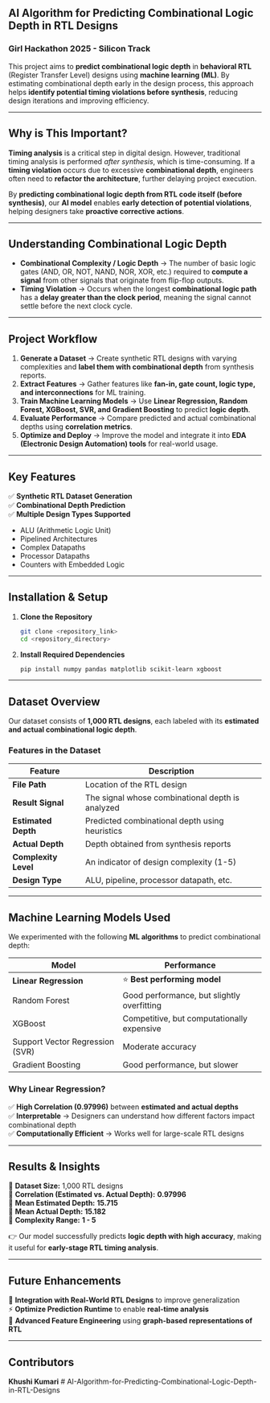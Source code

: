 ## **AI Algorithm for Predicting Combinational Logic Depth in RTL Designs**  
### **Girl Hackathon 2025 - Silicon Track**  

This project aims to **predict combinational logic depth** in **behavioral RTL** (Register Transfer Level) designs using **machine learning (ML)**. By estimating combinational depth early in the design process, this approach helps **identify potential timing violations before synthesis**, reducing design iterations and improving efficiency.

---

## **Why is This Important?**  
**Timing analysis** is a critical step in digital design. However, traditional timing analysis is performed *after synthesis*, which is time-consuming. If a **timing violation** occurs due to excessive **combinational depth**, engineers often need to **refactor the architecture**, further delaying project execution.  

By **predicting combinational logic depth from RTL code itself (before synthesis)**, our **AI model** enables **early detection of potential violations**, helping designers take **proactive corrective actions**.

---

## **Understanding Combinational Logic Depth**  
- **Combinational Complexity / Logic Depth** → The number of basic logic gates (AND, OR, NOT, NAND, NOR, XOR, etc.) required to **compute a signal** from other signals that originate from flip-flop outputs.  
- **Timing Violation** → Occurs when the longest **combinational logic path** has a **delay greater than the clock period**, meaning the signal cannot settle before the next clock cycle.  

---

## **Project Workflow**  
1. **Generate a Dataset** → Create synthetic RTL designs with varying complexities and **label them with combinational depth** from synthesis reports.  
2. **Extract Features** → Gather features like **fan-in, gate count, logic type, and interconnections** for ML training.  
3. **Train Machine Learning Models** → Use **Linear Regression, Random Forest, XGBoost, SVR, and Gradient Boosting** to predict **logic depth**.  
4. **Evaluate Performance** → Compare predicted and actual combinational depths using **correlation metrics**.  
5. **Optimize and Deploy** → Improve the model and integrate it into **EDA (Electronic Design Automation) tools** for real-world usage.  

---

## **Key Features**  
✅ **Synthetic RTL Dataset Generation**  
✅ **Combinational Depth Prediction**  
✅ **Multiple Design Types Supported**  
- ALU (Arithmetic Logic Unit)  
- Pipelined Architectures  
- Complex Datapaths  
- Processor Datapaths  
- Counters with Embedded Logic  

---

## **Installation & Setup**  
1. **Clone the Repository**  
   ```bash
   git clone <repository_link>
   cd <repository_directory>
   ```
2. **Install Required Dependencies**  
   ```bash
   pip install numpy pandas matplotlib scikit-learn xgboost
   ```

---

## **Dataset Overview**  
Our dataset consists of **1,000 RTL designs**, each labeled with its **estimated and actual combinational logic depth**.  

### **Features in the Dataset**  
| Feature | Description |
|---------|------------|
| **File Path** | Location of the RTL design |
| **Result Signal** | The signal whose combinational depth is analyzed |
| **Estimated Depth** | Predicted combinational depth using heuristics |
| **Actual Depth** | Depth obtained from synthesis reports |
| **Complexity Level** | An indicator of design complexity (1-5) |
| **Design Type** | ALU, pipeline, processor datapath, etc. |

---

## **Machine Learning Models Used**  
We experimented with the following **ML algorithms** to predict combinational depth:

| Model | Performance |
|-------|------------|
| **Linear Regression** | ⭐ **Best performing model** |
| Random Forest | Good performance, but slightly overfitting |
| XGBoost | Competitive, but computationally expensive |
| Support Vector Regression (SVR) | Moderate accuracy |
| Gradient Boosting | Good performance, but slower |

### **Why Linear Regression?**  
✅ **High Correlation (0.97996)** between **estimated and actual depths**  
✅ **Interpretable** → Designers can understand how different factors impact combinational depth  
✅ **Computationally Efficient** → Works well for large-scale RTL designs  

---

## **Results & Insights**  
📌 **Dataset Size:** 1,000 RTL designs  
📌 **Correlation (Estimated vs. Actual Depth):** **0.97996**  
📌 **Mean Estimated Depth:** **15.715**  
📌 **Mean Actual Depth:** **15.182**  
📌 **Complexity Range:** **1 - 5**  

👉 Our model successfully predicts **logic depth with high accuracy**, making it useful for **early-stage RTL timing analysis**.

---

## **Future Enhancements**  
🚀 **Integration with Real-World RTL Designs** to improve generalization  
⚡ **Optimize Prediction Runtime** to enable **real-time analysis**  
🧠 **Advanced Feature Engineering** using **graph-based representations of RTL**  

---

## **Contributors**  
**Khushi Kumari**
#   A I - A l g o r i t h m - f o r - P r e d i c t i n g - C o m b i n a t i o n a l - L o g i c - D e p t h - i n - R T L - D e s i g n s  
 